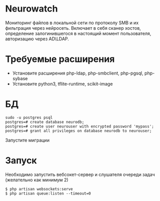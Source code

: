 # Neurowatch
Мониторинг файлов в локальной сети по протоколу SMB и их фильтрация через нейросеть. Включает в себя сканер хостов, определение залогинившегося в настоящий момент пользователя, авторизацию через AD\LDAP.

# Требуемые расширения
- Установите расширения php-ldap, php-smbclient, php-pgsql, php-sybase
- Установите python3, tflite-runtime, scikit-image

# БД
```
sudo -u postgres psql
postgres=# create database neurodb;
postgres=# create user neurouser with encrypted password 'mypass';
postgres=# grant all privileges on database neurodb to neurouser;
```
Запустите миграции

# Запуск
Необходимо запустить вебсокет-сервер и слушателя очереди задач (желательно как минимум 2)
```
$ php artisan websockets:serve
$ php artisan queue:listen --timeout=0
